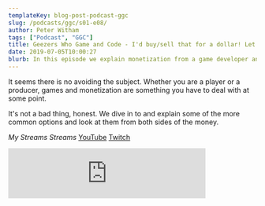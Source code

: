 ```yaml
---
templateKey: blog-post-podcast-ggc
slug: /podcasts/ggc/s01-e08/
author: Peter Witham
tags: ["Podcast", "GGC"]
title: Geezers Who Game and Code - I'd buy/sell that for a dollar! Let's talk monetization.
date: 2019-07-05T10:00:27
blurb: In this episode we explain monetization from a game developer and player perspective, plus some of the more popular options.
---
```


It seems there is no avoiding the subject. Whether you are a player or a producer, games and monetization are something you have to deal with at some point.

It's not a bad thing, honest.
We dive in to and explain some of the more common options and look at them from both sides of the money.

*My Streams Streams*
[YouTube](https://www.youtube.com/user/GrfxG)
[Twitch](https://www.twitch.tv/grfxg)

<iframe src="https://anchor.fm/gamecode/embed/episodes/Id-buysell-that-for-a-dollar--Lets-talk-monetization-e4hpb1" height="102" width="400" frameborder="0" scrolling="no"></iframe>
